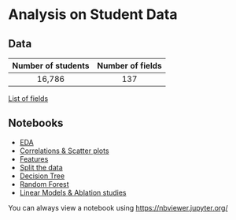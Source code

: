 # Analysis on Student Data

## Data

| Number of students | Number of fields |
| :-------------: | :-------------:|
| 16,786 | 137 |

[List of fields](fields.md)

## Notebooks

* [EDA](notebooks/EDA.ipynb)
* [Correlations & Scatter plots](notebooks/Scatter%20%26%20Correlations.ipynb)
* [Features](notebooks/Features.ipynb)
* [Split the data](notebooks/Split%20train%20%26%20test%20sets.ipynb)
* [Decision Tree](notebooks/Modelling%20a%20Decision%20Tree.ipynb)
* [Random Forest](notebooks/Modelling%20a%20Random%20Forest.ipynb)
* [Linear Models & Ablation studies](notebooks/Ablation%20Study.ipynb)

You can always view a notebook using https://nbviewer.jupyter.org/